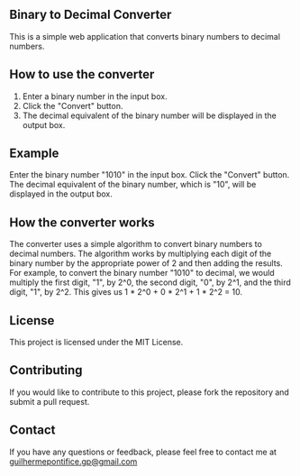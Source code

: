 
## Binary to Decimal Converter

This is a simple web application that converts binary numbers to decimal numbers.

## How to use the converter

1. Enter a binary number in the input box.
2. Click the "Convert" button.
3. The decimal equivalent of the binary number will be displayed in the output box.

## Example

Enter the binary number "1010" in the input box.
Click the "Convert" button.
The decimal equivalent of the binary number, which is "10", will be displayed in the output box.

## How the converter works

The converter uses a simple algorithm to convert binary numbers to decimal numbers. The algorithm works by multiplying each digit of the binary number by the appropriate power of 2 and then adding the results. For example, to convert the binary number "1010" to decimal, we would multiply the first digit, "1", by 2^0, the second digit, "0", by 2^1, and the third digit, "1", by 2^2. This gives us 1 * 2^0 + 0 * 2^1 + 1 * 2^2 = 10.

## License

This project is licensed under the MIT License.

## Contributing

If you would like to contribute to this project, please fork the repository and submit a pull request.

## Contact

If you have any questions or feedback, please feel free to contact me at guilhermepontifice.gp@gmail.com